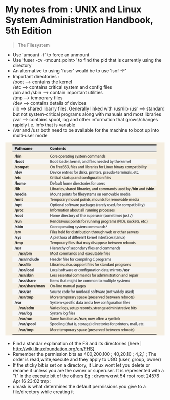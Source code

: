 # My notes from : UNIX and Linux System Administration Handbook, 5th Edition

> The Filesystem

- Use 'umount -f' to force an unmount
- Use 'fuser -cv <mount_point>' to find the pid that is currently using the directory
- An alternative to using 'fuser' would be to use 'lsof -F'
- Important directories :  
   /boot --> contains the kernel  
   /etc  --> contains critical system and config files  
   /bin and /sbin --> contain important utilities  
   /tmp  --> temporary files  
   /dev  --> contains details of devices  
   /lib  --> shared libarry files. Generally linked with /usr/lib
   /usr  --> standard but not system-critical programs along with manuals and most libraries
   /var  --> contains spool, log and other information that grows/changes rapidly i.e. info that is variable
- /var and /usr both need to be available for the machine to boot up into multi-user mode

![alt-text](https://github.com/karansuryadevra/my-notes/blob/main/Linux%20FS%20overview.PNG)
   
- Find a standar explanation of the FS and its directories [here | http://wiki.linuxfoundation.org/en/FHS]
- Remember the permission bits as 400,200,100 ; 40,20,10 ; 4,2,1 ; The order is read,write,execute and they apply to UGO (user, group, owner)
- If the sticky bit is set on a directory, it Linux wont let you delete or rename it unless you are the owner or superuser. It is represented with a "t" in the execute bit of the others
   Eg : drwxrwxrwt  54 root root  24576 Apr 16 23:02 tmp  :
- umask is what determines the default permissions you give to a file/directory while creating it

